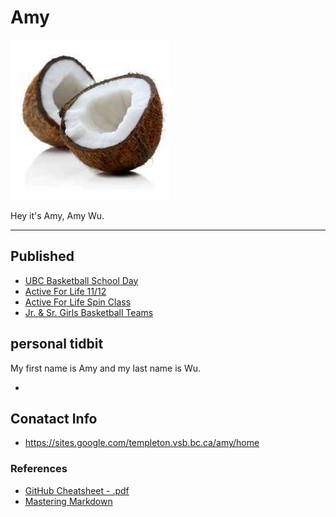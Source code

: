 # Amy

![](../_assets/BFs_slDZ.jpg)


Hey it's Amy, Amy Wu.

___

## Published
- [UBC Basketball School Day](https://medium.com/@newsletter_54417/ubc-basketball-school-day-7fab1904bfa5)
- [Active For Life 11/12](https://medium.com/@newsletter_54417/active-for-life-11-12-938499dca2ad)
- [Active For Life Spin Class](https://medium.com/@newsletter_54417/active-for-life-spin-class-1282cfacf0ae)
- [Jr. & Sr. Girls Basketball Teams](https://medium.com/@newsletter_54417/jr-sr-girls-basketball-teams-dd276e14af4f) 

## personal tidbit 
My first name is Amy and my last name is Wu.

+

## Conatact Info
- https://sites.google.com/templeton.vsb.bc.ca/amy/home






### References
- [GitHub Cheatsheet - .pdf](https://guides.github.com/pdfs/markdown-cheatsheet-online.pdf)
- [Mastering Markdown](https://guides.github.com/features/mastering-markdown/)

